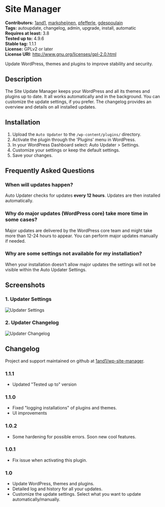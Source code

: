 # Site Manager #
**Contributors:** [1and1](https://profiles.wordpress.org/1and1), [markoheijnen](https://profiles.wordpress.org/markoheijnen), [pfefferle](https://profiles.wordpress.org/pfefferle), [gdespoulain](https://profiles.wordpress.org/gdespoulain)  
**Tags:** autoupdate, changelog, admin, upgrade, install, automatic  
**Requires at least:** 3.8  
**Tested up to:** 4.9.6  
**Stable tag:** 1.1.1  
**License:** GPLv2 or later  
**License URI:** http://www.gnu.org/licenses/gpl-2.0.html  

Update WordPress, themes and plugins to improve stability and security.

## Description ##

The Site Update Manager keeps your WordPress and all its themes and plugins up to date.
It all works automatically and in the background.
You can customize the update settings, if you prefer.
The changelog provides an overview and details on all installed updates.

## Installation ##

1. Upload the `Auto Updater` to the `/wp-content/plugins/` directory.
2. Activate the plugin through the 'Plugins' menu in WordPress.
3. In your WordPress Dashboard select: Auto Updater > Settings.
4. Customize your settings or keep the default settings.
5. Save your changes.

## Frequently Asked Questions ##

### When will updates happen? ###

Auto Updater checks for updates **every 12 hours**. Updates are then installed automatically.

### Why do major updates (WordPress core) take more time in some cases? ###

Major updates are delivered by the WordPress core team and might take more than 12-24 hours to appear.
You can perform major updates manually if needed.

### Why are some settings not available for my installation? ###

When your installation doesn’t allow major updates the settings will not be visible within the Auto Updater Settings.

## Screenshots ##

### 1. Updater Settings ###
![Updater Settings](https://ps.w.org/site-manager/assets/screenshot-1.png)

### 2. Updater Changelog ###
![Updater Changelog](https://ps.w.org/site-manager/assets/screenshot-2.png)


## Changelog ##

Project and support maintained on github at [1and1/wp-site-manager](https://github.com/1and1/wp-site-manager).

### 1.1.1 ###
* Updated "Tested up to" version

### 1.1.0 ###
* Fixed "logging installations" of plugins and themes.
* UI improvements

### 1.0.2 ###
* Some hardening for possible errors. Soon new cool features.

### 1.0.1 ###
* Fix issue when activating this plugin.

### 1.0 ###
* Update WordPress, themes and plugins.
* Detailed log and history for all your updates.
* Customize the update settings. Select what you want to update automatically/manually.
